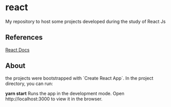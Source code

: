 # react

My repository to host some projects developed during the study of React Js

## References 

[React Docs](https://reactjs.org/docs/getting-started.html)

## About

the projects were bootstrapped with ´Create React App´. In the project directory, you can run:

**yarn start**
Runs the app in the development mode.
Open http://localhost:3000 to view it in the browser.
